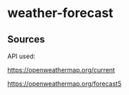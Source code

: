 # weather-forecast

## Sources

API used:

https://openweathermap.org/current

https://openweathermap.org/forecast5
